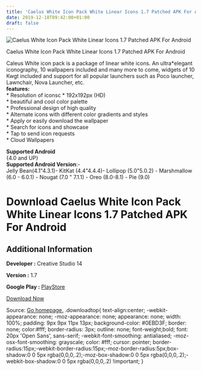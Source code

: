 ```yaml
---
title: 'Caelus White Icon Pack White Linear Icons 1.7 Patched APK For Android'
date: 2019-12-18T09:42:00+01:00
draft: false
---
```


![Caelus White Icon Pack White Linear Icons 1.7 Patched APK For Android](https://i1.wp.com/apkhome.net/wp-content/uploads/2019/11/Caelus-White-Icon-Pack-White-Linear-Icons-1.7-Patched.png "Caelus White Icon Pack White Linear Icons 1.7 Patched APK For Android")

  

Caelus White Icon Pack White Linear Icons 1.7 Patched APK For Android

Caleus White icon pack is a package of linear white icons. An ultra\*elegant iconography, 10 wallpapers included and many more to come, widgets of 10 Kwgt included and support for all popular launchers such as Poco launcher, Lawnchair, Nova Launcher, etc.  
**features:**  
\* Resolution of iconsc \* 192x192px (HD)  
\* beautiful and cool color palette  
\* Professional design of high quality  
\* Alternate icons with different color gradients and styles  
\* Apply or easily download the wallpaper  
\* Search for icons and showcase  
\* Tap to send icon requests  
\* Cloud Wallpapers

**Supported Android**  
{4.0 and UP}  
**Supported Android Version**:-  
Jelly Bean(4.1"4.3.1)- KitKat (4.4"4.4.4)- Lollipop (5.0"5.0.2) - Marshmallow (6.0 - 6.0.1) - Nougat (7.0 " 7.1.1) - Oreo (8.0-8.1) - Pie (9.0)

Download Caelus White Icon Pack White Linear Icons 1.7 Patched APK For Android
==============================================================================

Additional Information
----------------------

**Developer :** Creative Studio 14

**Version :** 1.7

**Google Play :** [PlayStore](https://play.google.com/store/apps/details?id=studio14.application.caeluswhite)

  

[Download Now](https://store4app.co/post/caelus-white-icon-pack-white-linear-icons-1-7-patched-apk-for-android_1574509297)

  
Source: [Go homepage.](https://store4app.co/post/caelus-white-icon-pack-white-linear-icons-1-7-patched-apk-for-android_1574509297) .downloadtop{ text-align:center; -webkit-appearance: none; -moz-appearance: none; appearance: none; width: 100%; padding: 9px 9px 11px 13px; background-color: #0EBD3F; border: none; color:#fff; border-radius: 3px; outline: none; font-weight;bold; font: 20px 'Open Sans', sans-serif; -webkit-font-smoothing: antialiased; -moz-osx-font-smoothing: grayscale; color: #fff; cursor: pointer; border-radius:15px;-webkit-border-radius:15px;-moz-border-radius:5px;box-shadow:0 0 5px rgba(0,0,0,.2);-moz-box-shadow:0 0 5px rgba(0,0,0,.2);-webkit-box-shadow:0 0 5px rgba(0,0,0,.2) !important; }